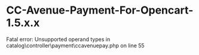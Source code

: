 # CC-Avenue-Payment-For-Opencart-1.5.x.x

Fatal error: Unsupported operand types in catalog\controller\payment\ccavenuepay.php on line 55
